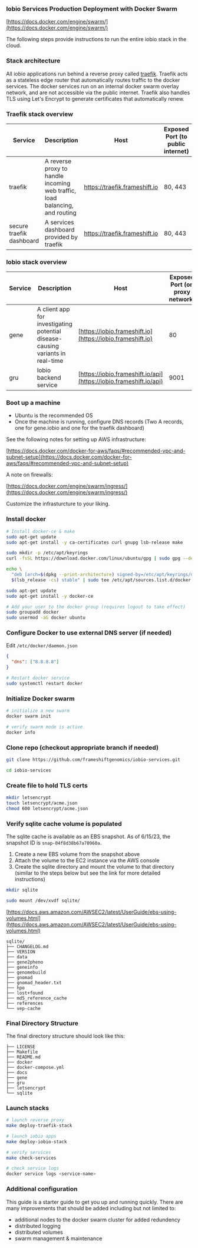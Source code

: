 ### Iobio Services Production Deployment with Docker Swarm

[https://docs.docker.com/engine/swarm/](https://docs.docker.com/engine/swarm/)

The following steps provide instructions to run the entire iobio stack in the cloud.

### Stack architecture

All iobio applications run behind a reverse proxy called [traefik](https://docs.traefik.io/). Traefik acts as a stateless edge router that automatically routes traffic to the docker services. The docker services run on an internal docker swarm overlay network, and are not accessible via the public internet. Traefik also handles TLS using Let's Encrypt to generate certificates that automatically renew.

### Traefik stack overview

| Service | Description | Host | Exposed Port (to public internet) |
|---------|-------------|----- | -------------|
| traefik | A reverse proxy to handle incoming web traffic, load balancing, and routing | https://traefik.frameshift.io | 80, 443 |
| secure traefik dashboard | A services dashboard provided by traefik | https://traefik.frameshift.io | 80, 443 |

### Iobio stack overview

| Service | Description | Host | Exposed Port (on proxy network) |
|---------|-------------|----- | -------------|
| gene | A client app for investigating potential disease-causing variants in real-time | [https://iobio.frameshift.io](https://iobio.frameshift.io) | 80 |
| gru | Iobio backend service | [https://iobio.frameshift.io/api](https://iobio.frameshift.io/api) | 9001 |

### Boot up a machine

- Ubuntu is the recommended OS
- Once the machine is running, configure DNS records (Two A records, one for gene.iobio and one for the traefik dashboard)

See the following notes for setting up AWS infrastructure:

[https://docs.docker.com/docker-for-aws/faqs/#recommended-vpc-and-subnet-setup](https://docs.docker.com/docker-for-aws/faqs/#recommended-vpc-and-subnet-setup)

A note on firewalls:

[https://docs.docker.com/engine/swarm/ingress/](https://docs.docker.com/engine/swarm/ingress/)

Customize the infrasturcture to your liking.

### Install docker

```bash
# Install docker-ce & make
sudo apt-get update
sudo apt-get install -y ca-certificates curl gnupg lsb-release make

sudo mkdir -p /etc/apt/keyrings
curl -fsSL https://download.docker.com/linux/ubuntu/gpg | sudo gpg --dearmor -o /etc/apt/keyrings/docker.gpg

echo \
  "deb [arch=$(dpkg --print-architecture) signed-by=/etc/apt/keyrings/docker.gpg] https://download.docker.com/linux/ubuntu \
  $(lsb_release -cs) stable" | sudo tee /etc/apt/sources.list.d/docker.list > /dev/null

sudo apt-get update
sudo apt-get install -y docker-ce

# Add your user to the docker group (requires logout to take effect)
sudo groupadd docker
sudo usermod -aG docker ubuntu
```

### Configure Docker to use external DNS server (if needed)

Edit `/etc/docker/daemon.json`

```json
{
  "dns": ["8.8.8.8"]
}
```

```bash
# Restart docker service
sudo systemctl restart docker
```

### Initialize Docker swarm

```bash
# initialize a new swarm
docker swarm init

# verify swarm mode is active
docker info
```

### Clone repo (checkout appropriate branch if needed)

```bash
git clone https://github.com/frameshiftgenomics/iobio-services.git

cd iobio-services
```

### Create file to hold TLS certs

```bash
mkdir letsencrypt
touch letsencrypt/acme.json
chmod 600 letsencrypt/acme.json
```

### Verify sqlite cache volume is populated

The sqlite cache is available as an EBS snapshot. As of 6/15/23, the snapshot ID is `snap-04f8d38b67a70960a`.

1. Create a new EBS volume from the snapshot above
1. Attach the volume to the EC2 instance via the AWS console
1. Create the sqlite directory and mount the volume to that directory (similar to the steps below but see the link for more detailed instructions)

```bash
mkdir sqlite

sudo mount /dev/xvdf sqlite/
```

[https://docs.aws.amazon.com/AWSEC2/latest/UserGuide/ebs-using-volumes.html](https://docs.aws.amazon.com/AWSEC2/latest/UserGuide/ebs-using-volumes.html)

```
sqlite/
├── CHANGELOG.md
├── VERSION
├── data
├── gene2pheno
├── geneinfo
├── genomebuild
├── gnomad
├── gnomad_header.txt
├── hpo
├── lost+found
├── md5_reference_cache
├── references
└── vep-cache
```

### Final Directory Structure

The final directory structure should look like this:

```
├── LICENSE
├── Makefile
├── README.md
├── docker
├── docker-compose.yml
├── docs
├── gene
├── gru
├── letsencrypt
└── sqlite
```

### Launch stacks

```bash
# launch reverse proxy
make deploy-traefik-stack

# launch iobio apps
make deploy-iobio-stack

# verify services
make check-services

# check service logs
docker service logs <service-name>
```

### Additional configuration

This guide is a starter guide to get you up and running quickly. There are many improvements that should be added including but not limited to:

- additional nodes to the docker swarm cluster for added redundency
- distributed logging
- distributed volumes
- swarm management & maintenance
